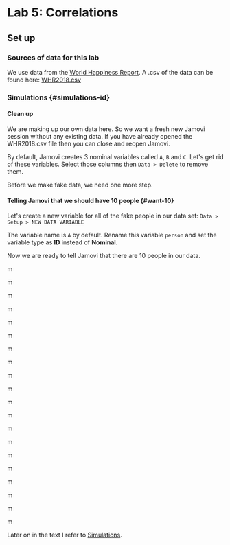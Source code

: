 # Lab 5: Correlations

## Set up

### Sources of data for this lab
We use data from the [World Happiness Report](http://worldhappiness.report/). A .csv of the data can be found here: [WHR2018.csv](/psy-466/data/WHR2018.csv)

### Simulations {#simulations-id}

#### Clean up
We are making up our own data here. So we want a fresh new Jamovi session without any existing data. If you have already opened the WHR2018.csv file then you can close and reopen Jamovi.

By default, Jamovi creates 3 nominal variables called ```A```, ```B``` and ```C```. Let's get rid of these variables. Select those columns then ```Data > Delete``` to remove them.

Before we make fake data, we need one more step.

#### Telling Jamovi that we should have 10 people {#want-10}
Let's create a new variable for all of the fake people in our data set: ```Data > Setup > NEW DATA VARIABLE```

The variable name is ```A``` by default. Rename this variable ```person``` and set the variable type as **ID** instead of **Nominal**.

Now we are ready to tell Jamovi that there are 10 people in our data.


m

m

m

m

m

m

m

m

m

m

m

m

m

m

m

m

m

m

m

m

Later on in the text I refer to [Simulations](#simulations-id).
